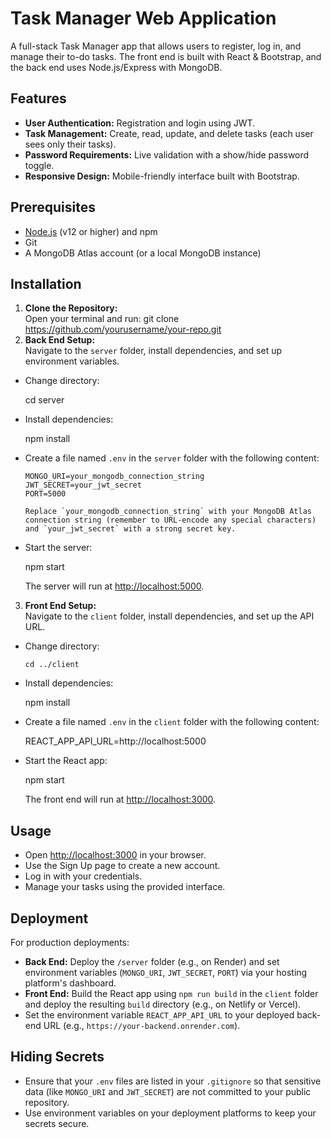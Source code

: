 # Task Manager Web Application

A full-stack Task Manager app that allows users to register, log in, and manage their to-do tasks. The front end is built with React & Bootstrap, and the back end uses Node.js/Express with MongoDB.

## Features

- **User Authentication:** Registration and login using JWT.
- **Task Management:** Create, read, update, and delete tasks (each user sees only their tasks).
- **Password Requirements:** Live validation with a show/hide password toggle.
- **Responsive Design:** Mobile-friendly interface built with Bootstrap.

## Prerequisites

- [Node.js](https://nodejs.org/) (v12 or higher) and npm
- Git
- A MongoDB Atlas account (or a local MongoDB instance)

## Installation

1. **Clone the Repository:**  
   Open your terminal and run:
   git clone https://github.com/yourusername/your-repo.git
3. **Back End Setup:**  
Navigate to the `server` folder, install dependencies, and set up environment variables.
- Change directory:

  cd server

- Install dependencies:

  npm install

- Create a file named `.env` in the `server` folder with the following content:
  ```
  MONGO_URI=your_mongodb_connection_string
  JWT_SECRET=your_jwt_secret
  PORT=5000

  Replace `your_mongodb_connection_string` with your MongoDB Atlas connection string (remember to URL-encode any special characters)
  and `your_jwt_secret` with a strong secret key.
- Start the server:

  npm start

  The server will run at [http://localhost:5000](http://localhost:5000).

3. **Front End Setup:**  
Navigate to the `client` folder, install dependencies, and set up the API URL.
- Change directory:
  ```
  cd ../client

- Install dependencies:

  npm install

- Create a file named `.env` in the `client` folder with the following content:

  REACT_APP_API_URL=http://localhost:5000

- Start the React app:

  npm start

  The front end will run at [http://localhost:3000](http://localhost:3000).

## Usage

- Open [http://localhost:3000](http://localhost:3000) in your browser.
- Use the Sign Up page to create a new account.
- Log in with your credentials.
- Manage your tasks using the provided interface.

## Deployment

For production deployments:
- **Back End:** Deploy the `/server` folder (e.g., on Render) and set environment variables (`MONGO_URI`, `JWT_SECRET`, `PORT`)
  via your hosting platform's dashboard.
- **Front End:** Build the React app using `npm run build` in the `client` folder and deploy the resulting `build` directory (e.g., on Netlify or Vercel).
- Set the environment variable `REACT_APP_API_URL` to your deployed back-end URL (e.g., `https://your-backend.onrender.com`).

## Hiding Secrets

- Ensure that your `.env` files are listed in your `.gitignore` so that sensitive data (like `MONGO_URI` and `JWT_SECRET`) are not
  committed to your public repository.
- Use environment variables on your deployment platforms to keep your secrets secure.



